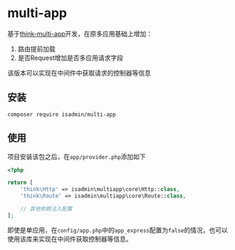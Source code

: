 # multi-app

基于[think-multi-app](https://github.com/top-think/think-multi-app)开发，在原多应用基础上增加：
1. 路由提前加载
2. 是否Request增加是否多应用请求字段

该版本可以实现在中间件中获取请求的控制器等信息

## 安装
~~~
composer require isadmin/multi-app
~~~

## 使用

项目安装该包之后，在```app/provider.php```添加如下
```php
<?php

return [
    'think\Http' => isadmin\multiapp\core\Http::class,
    'think\Route' => isadmin\multiapp\core\Route::class,

    // 其他依赖注入配置
];
```

即使是单应用，在```config/app.php```中的```app_express```配置为```false```的情况，也可以使用该库来实现在中间件获取控制器等信息。

